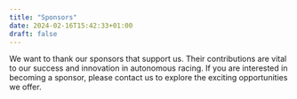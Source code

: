 ```yaml
---
title: "Sponsors"
date: 2024-02-16T15:42:33+01:00
draft: false
---
```


We want to thank our sponsors that support us. Their contributions are vital to our success and innovation in autonomous racing. If you are interested in becoming a sponsor, please contact us to explore the exciting opportunities we offer.

<!-- We want to continue developing our autonomous racing algorithms and also expand to different autonomous racing platforms. As part of this journey, we are actively seeking sponsors to partner with us. Discover the exciting sponsorship opportunities we offer by downloading our sponsorship brochure:

{{< download "ForzaETH_brochure_DE.pdf" "Download German Brochure" >}}
<br>

{{< download "ForzaETH_brochure_EN.pdf" "Download English Brochure" >}} -->